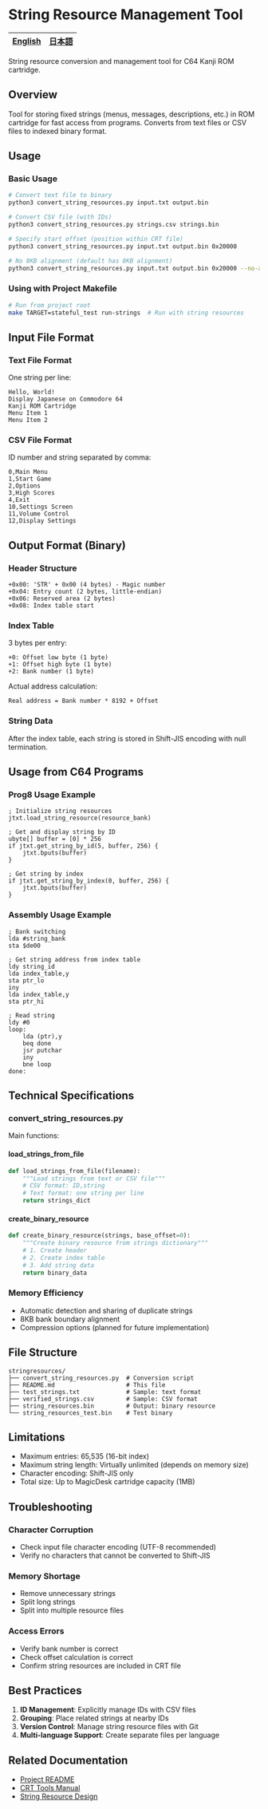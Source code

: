 # String Resource Management Tool

| [English](README-en.md) | [日本語](README.md) |
|---------------------------|------------------------|

String resource conversion and management tool for C64 Kanji ROM cartridge.

## Overview

Tool for storing fixed strings (menus, messages, descriptions, etc.) in ROM cartridge for fast access from programs. Converts from text files or CSV files to indexed binary format.

## Usage

### Basic Usage

```bash
# Convert text file to binary
python3 convert_string_resources.py input.txt output.bin

# Convert CSV file (with IDs)
python3 convert_string_resources.py strings.csv strings.bin

# Specify start offset (position within CRT file)
python3 convert_string_resources.py input.txt output.bin 0x20000

# No 8KB alignment (default has 8KB alignment)
python3 convert_string_resources.py input.txt output.bin 0x20000 --no-align
```

### Using with Project Makefile

```bash
# Run from project root
make TARGET=stateful_test run-strings  # Run with string resources
```

## Input File Format

### Text File Format

One string per line:
```
Hello, World!
Display Japanese on Commodore 64
Kanji ROM Cartridge
Menu Item 1
Menu Item 2
```

### CSV File Format

ID number and string separated by comma:
```csv
0,Main Menu
1,Start Game
2,Options
3,High Scores
4,Exit
10,Settings Screen
11,Volume Control
12,Display Settings
```

## Output Format (Binary)

### Header Structure
```
+0x00: 'STR' + 0x00 (4 bytes) - Magic number
+0x04: Entry count (2 bytes, little-endian)
+0x06: Reserved area (2 bytes)
+0x08: Index table start
```

### Index Table

3 bytes per entry:
```
+0: Offset low byte (1 byte)
+1: Offset high byte (1 byte)  
+2: Bank number (1 byte)
```

Actual address calculation:
```
Real address = Bank number * 8192 + Offset
```

### String Data

After the index table, each string is stored in Shift-JIS encoding with null termination.

## Usage from C64 Programs

### Prog8 Usage Example

```prog8
; Initialize string resources
jtxt.load_string_resource(resource_bank)

; Get and display string by ID
ubyte[] buffer = [0] * 256
if jtxt.get_string_by_id(5, buffer, 256) {
    jtxt.bputs(buffer)
}

; Get string by index
if jtxt.get_string_by_index(0, buffer, 256) {
    jtxt.bputs(buffer)
}
```

### Assembly Usage Example

```assembly
; Bank switching
lda #string_bank
sta $de00

; Get string address from index table
ldy string_id
lda index_table,y
sta ptr_lo
iny
lda index_table,y
sta ptr_hi

; Read string
ldy #0
loop:
    lda (ptr),y
    beq done
    jsr putchar
    iny
    bne loop
done:
```

## Technical Specifications

### convert_string_resources.py

Main functions:

#### load_strings_from_file
```python
def load_strings_from_file(filename):
    """Load strings from text or CSV file"""
    # CSV format: ID,string
    # Text format: one string per line
    return strings_dict
```

#### create_binary_resource
```python
def create_binary_resource(strings, base_offset=0):
    """Create binary resource from strings dictionary"""
    # 1. Create header
    # 2. Create index table
    # 3. Add string data
    return binary_data
```

### Memory Efficiency

- Automatic detection and sharing of duplicate strings
- 8KB bank boundary alignment
- Compression options (planned for future implementation)

## File Structure

```
stringresources/
├── convert_string_resources.py  # Conversion script
├── README.md                    # This file
├── test_strings.txt             # Sample: text format
├── verified_strings.csv         # Sample: CSV format
├── string_resources.bin         # Output: binary resource
└── string_resources_test.bin    # Test binary
```

## Limitations

- Maximum entries: 65,535 (16-bit index)
- Maximum string length: Virtually unlimited (depends on memory size)
- Character encoding: Shift-JIS only
- Total size: Up to MagicDesk cartridge capacity (1MB)

## Troubleshooting

### Character Corruption

- Check input file character encoding (UTF-8 recommended)
- Verify no characters that cannot be converted to Shift-JIS

### Memory Shortage

- Remove unnecessary strings
- Split long strings
- Split into multiple resource files

### Access Errors

- Verify bank number is correct
- Check offset calculation is correct
- Confirm string resources are included in CRT file

## Best Practices

1. **ID Management**: Explicitly manage IDs with CSV files
2. **Grouping**: Place related strings at nearby IDs
3. **Version Control**: Manage string resource files with Git
4. **Multi-language Support**: Create separate files per language

## Related Documentation

- [Project README](../README.md)
- [CRT Tools Manual](../CRT_TOOLS_MANUAL.md)
- [String Resource Design](../STRING_RESOURCE.md)